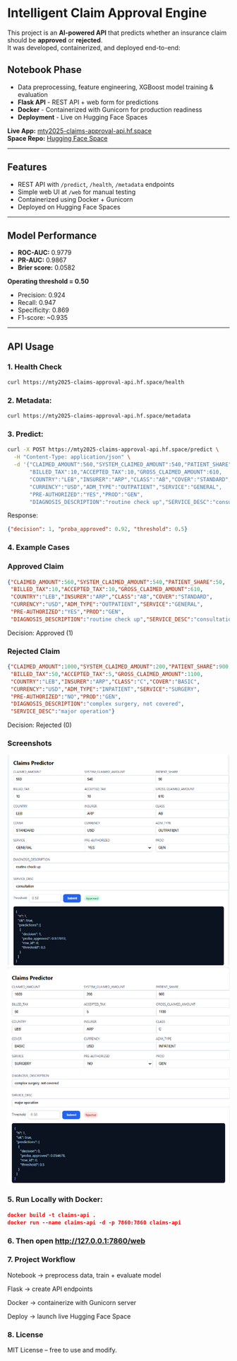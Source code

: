 # Intelligent Claim Approval Engine

This project is an **AI-powered API** that predicts whether an insurance claim should be **approved** or **rejected**.  
It was developed, containerized, and deployed end-to-end:

## Notebook Phase
-  Data preprocessing, feature engineering, XGBoost model training & evaluation  
- **Flask API** - REST API + web form for predictions  
- **Docker** - Containerized with Gunicorn for production readiness  
- **Deployment** - Live on Hugging Face Spaces  

 **Live App:** [mty2025-claims-approval-api.hf.space](https://mty2025-claims-approval-api.hf.space)  
 **Space Repo:** [Hugging Face Space](https://huggingface.co/spaces/MTY2025/claims-approval-api)

---

## Features
- REST API with `/predict`, `/health`, `/metadata` endpoints  
- Simple web UI at `/web` for manual testing  
- Containerized using Docker + Gunicorn  
- Deployed on Hugging Face Spaces  

---

## Model Performance
- **ROC-AUC:** 0.9779  
- **PR-AUC:** 0.9867  
- **Brier score:** 0.0582  

**Operating threshold = 0.50**  
- Precision: 0.924  
- Recall: 0.947  
- Specificity: 0.869  
- F1-score: ~0.935  

---

## API Usage

### 1. Health Check
```bash
curl https://mty2025-claims-approval-api.hf.space/health
```
### 2. Metadata:
```bash
curl https://mty2025-claims-approval-api.hf.space/metadata
```
### 3. Predict:
```bash
curl -X POST https://mty2025-claims-approval-api.hf.space/predict \
  -H "Content-Type: application/json" \
  -d '{"CLAIMED_AMOUNT":560,"SYSTEM_CLAIMED_AMOUNT":540,"PATIENT_SHARE":50,
       "BILLED_TAX":10,"ACCEPTED_TAX":10,"GROSS_CLAIMED_AMOUNT":610,
       "COUNTRY":"LEB","INSURER":"ARP","CLASS":"AB","COVER":"STANDARD",
       "CURRENCY":"USD","ADM_TYPE":"OUTPATIENT","SERVICE":"GENERAL",
       "PRE-AUTHORIZED":"YES","PROD":"GEN",
       "DIAGNOSIS_DESCRIPTION":"routine check up","SERVICE_DESC":"consultation"}'
```
Response:
```json 
{"decision": 1, "proba_approved": 0.92, "threshold": 0.5}
```
### 4. Example Cases
### Approved Claim
```json
{"CLAIMED_AMOUNT":560,"SYSTEM_CLAIMED_AMOUNT":540,"PATIENT_SHARE":50,
 "BILLED_TAX":10,"ACCEPTED_TAX":10,"GROSS_CLAIMED_AMOUNT":610,
 "COUNTRY":"LEB","INSURER":"ARP","CLASS":"AB","COVER":"STANDARD",
 "CURRENCY":"USD","ADM_TYPE":"OUTPATIENT","SERVICE":"GENERAL",
 "PRE-AUTHORIZED":"YES","PROD":"GEN",
 "DIAGNOSIS_DESCRIPTION":"routine check up","SERVICE_DESC":"consultation"}
```
Decision: Approved (1)

### Rejected Claim
```json
{"CLAIMED_AMOUNT":1000,"SYSTEM_CLAIMED_AMOUNT":200,"PATIENT_SHARE":900,
 "BILLED_TAX":50,"ACCEPTED_TAX":5,"GROSS_CLAIMED_AMOUNT":1100,
 "COUNTRY":"LEB","INSURER":"ARP","CLASS":"C","COVER":"BASIC",
 "CURRENCY":"USD","ADM_TYPE":"INPATIENT","SERVICE":"SURGERY",
 "PRE-AUTHORIZED":"NO","PROD":"GEN",
 "DIAGNOSIS_DESCRIPTION":"complex surgery, not covered",
 "SERVICE_DESC":"major operation"}
```
Decision: Rejected (0)

### Screenshots
![Alt text](screenshots/testttt1.png)
![Alt text](screenshots/testttt22.png)

### 5. Run Locally with Docker:
```json
docker build -t claims-api .
docker run --name claims-api -d -p 7860:7860 claims-api

```
### 6. Then open http://127.0.0.1:7860/web

### 7. Project Workflow
Notebook -> preprocess data, train + evaluate model

Flask -> create API endpoints

Docker ->  containerize with Gunicorn server

Deploy -> launch live Hugging Face Space


### 8. License
MIT License – free to use and modify.

